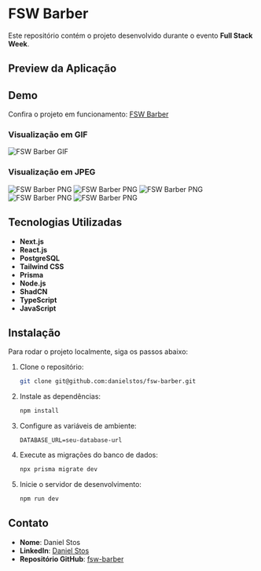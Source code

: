 # FSW Barber

Este repositório contém o projeto desenvolvido durante o evento **Full Stack Week**.

## Preview da Aplicação
## Demo

Confira o projeto em funcionamento: [FSW Barber](https://fsw-barber-omega-gold.vercel.app/)

### Visualização em GIF
![FSW Barber GIF](./public/FSW-Barber.gif)

### Visualização em JPEG
![FSW Barber PNG](./public/barber-preview00.jpeg)
![FSW Barber PNG](./public/barber-preview01.jpeg)
![FSW Barber PNG](./public/barber-preview02.jpeg)
![FSW Barber PNG](./public/barber-preview03.jpeg)
![FSW Barber PNG](./public/barber-preview04.jpeg)

## Tecnologias Utilizadas

- **Next.js**
- **React.js**
- **PostgreSQL**
- **Tailwind CSS**
- **Prisma**
- **Node.js**
- **ShadCN**
- **TypeScript**
- **JavaScript**

## Instalação

Para rodar o projeto localmente, siga os passos abaixo:

1. Clone o repositório:
    ```bash
    git clone git@github.com:danielstos/fsw-barber.git
    ```

2. Instale as dependências:
    ```bash
    npm install
    ```

3. Configure as variáveis de ambiente:
    ```plaintext
    DATABASE_URL=seu-database-url
    ```

4. Execute as migrações do banco de dados:
    ```bash
    npx prisma migrate dev
    ```

5. Inicie o servidor de desenvolvimento:
    ```bash
    npm run dev
    ```



## Contato

- **Nome**: Daniel Stos
- **LinkedIn**: [Daniel Stos](https://www.linkedin.com/in/daniel-stos/)
- **Repositório GitHub**: [fsw-barber](https://github.com/danielstos/fsw-barber)
